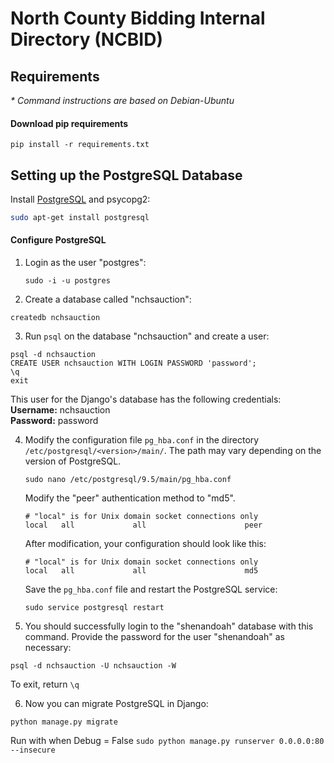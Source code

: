 # North County Bidding Internal Directory (NCBID)
## Requirements
_* Command instructions are based on Debian-Ubuntu_

#### Download pip requirements

`pip install -r requirements.txt`

## Setting up the PostgreSQL Database

Install [PostgreSQL](https://www.postgresql.org/download/) and psycopg2:

```bash
sudo apt-get install postgresql
```

#### Configure PostgreSQL
1. Login as the user "postgres":

    `sudo -i -u postgres`

2. Create a database called "nchsauction":

  `createdb nchsauction`

3. Run `psql` on the database "nchsauction" and create a user:
  ```PosgreSQL
  psql -d nchsauction
  CREATE USER nchsauction WITH LOGIN PASSWORD 'password';
  \q
  exit
  ```  
  This user for the Django's database has the following credentials:  
  __Username:__ nchsauction  
  __Password:__ password

4. Modify the configuration file `pg_hba.conf` in the directory `/etc/postgresql/<version>/main/`. The path may vary depending on the version of PostgreSQL.

    `sudo nano /etc/postgresql/9.5/main/pg_hba.conf`

    Modify the "peer" authentication method to "md5".
    ```
    # "local" is for Unix domain socket connections only
    local   all             all                      peer
    ```
    After modification, your configuration should look like this:
    ```
    # "local" is for Unix domain socket connections only
    local   all             all                      md5
    ```
    Save the `pg_hba.conf` file and restart the PostgreSQL service:

    `sudo service postgresql restart`
5. You should successfully login to the "shenandoah" database with this command. Provide the password for the user "shenandoah" as necessary:

  `psql -d nchsauction -U nchsauction -W`

  To exit, return `\q`

6. Now you can migrate PostgreSQL in Django:

  `python manage.py migrate`

Run with when Debug = False
`sudo python manage.py runserver 0.0.0.0:80 --insecure`
